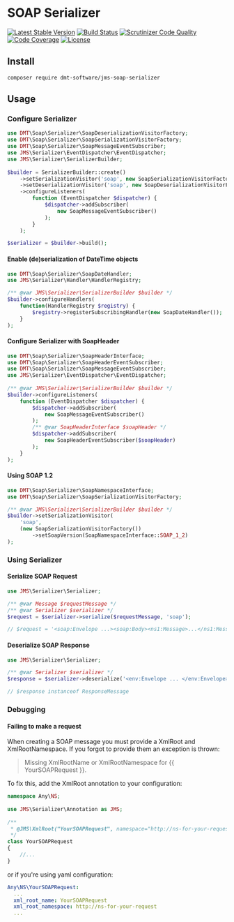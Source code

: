# SOAP Serializer

[![Latest Stable Version](https://poser.pugx.org/dmt-software/jms-soap-serializer/v/stable)](https://packagist.org/packages/dmt-software/jms-soap-serializer)
[![Build Status](https://app.travis-ci.com/dmt-software/jms-soap-serializer.svg?branch=master)](https://app.travis-ci.com/dmt-software/jms-soap-serializer)
[![Scrutinizer Code Quality](https://scrutinizer-ci.com/g/dmt-software/jms-soap-serializer/badges/quality-score.png?b=master)](https://scrutinizer-ci.com/g/dmt-software/jms-soap-serializer/?branch=master)
[![Code Coverage](https://scrutinizer-ci.com/g/dmt-software/jms-soap-serializer/badges/coverage.png?b=master)](https://scrutinizer-ci.com/g/dmt-software/jms-soap-serializer/?branch=master)
[![License](https://poser.pugx.org/dmt-software/jms-soap-serializer/license)](https://packagist.org/packages/dmt-software/jms-soap-serializer)

## Install
`composer require dmt-software/jms-soap-serializer`

## Usage

### Configure Serializer

```php
use DMT\Soap\Serializer\SoapDeserializationVisitorFactory;
use DMT\Soap\Serializer\SoapSerializationVisitorFactory;
use DMT\Soap\Serializer\SoapMessageEventSubscriber;
use JMS\Serializer\EventDispatcher\EventDispatcher;
use JMS\Serializer\SerializerBuilder;
 
$builder = SerializerBuilder::create()
    ->setSerializationVisitor('soap', new SoapSerializationVisitorFactory())
    ->setDeserializationVisitor('soap', new SoapDeserializationVisitorFactory())
    ->configureListeners(
        function (EventDispatcher $dispatcher) {
            $dispatcher->addSubscriber(
                new SoapMessageEventSubscriber()
            );
        }
    );

$serializer = $builder->build();
```

#### Enable (de)serialization of DateTime objects

```php
use DMT\Soap\Serializer\SoapDateHandler;
use JMS\Serializer\Handler\HandlerRegistry;

/** @var JMS\Serializer\SerializerBuilder $builder */
$builder->configureHandlers(
    function(HandlerRegistry $registry) {
        $registry->registerSubscribingHandler(new SoapDateHandler());
    }
);
```  

#### Configure Serializer with SoapHeader

```php
use DMT\Soap\Serializer\SoapHeaderInterface;
use DMT\Soap\Serializer\SoapHeaderEventSubscriber;
use DMT\Soap\Serializer\SoapMessageEventSubscriber;
use JMS\Serializer\EventDispatcher\EventDispatcher;
 
/** @var JMS\Serializer\SerializerBuilder $builder */
$builder->configureListeners(
    function (EventDispatcher $dispatcher) {
        $dispatcher->addSubscriber(
            new SoapMessageEventSubscriber()
        );
        /** @var SoapHeaderInterface $soapHeader */
        $dispatcher->addSubscriber(
            new SoapHeaderEventSubscriber($soapHeader)
        );
    }
);
```

#### Using SOAP 1.2

```php 
use DMT\Soap\Serializer\SoapNamespaceInterface;
use DMT\Soap\Serializer\SoapSerializationVisitorFactory;

/** @var JMS\Serializer\SerializerBuilder $builder */
$builder->setSerializationVisitor(
    'soap',
    (new SoapSerializationVisitorFactory())
        ->setSoapVersion(SoapNamespaceInterface::SOAP_1_2)
);
```

### Using Serializer

#### Serialize SOAP Request 

```php
use JMS\Serializer\Serializer;

/** @var Message $requestMessage */
/** @var Serializer $serializer */
$request = $serializer->serialize($requestMessage, 'soap');

// $request = '<soap:Envelope ...><soap:Body><ns1:Message>...</ns1:Message></soap:Body></soap:Envelope>';
```

#### Deserialize SOAP Response

```php
use JMS\Serializer\Serializer;

/** @var Serializer $serializer */
$response = $serializer->deserialize('<env:Envelope ... </env:Envelope>', ResponseMessage::class, 'soap');

// $response instanceof ResponseMessage
```

### Debugging

#### Failing to make a request
When creating a SOAP message you must provide a XmlRoot and XmlRootNamespace. 
If you forgot to provide them an exception is thrown:
> Missing XmlRootName or XmlRootNamespace for {{ YourSOAPRequest }}. 
 
To fix this, add the XmlRoot annotation to your configuration:
```php
namespace Any\NS; 
 
use JMS\Serializer\Annotation as JMS;
 
/** 
 * @JMS\XmlRoot("YourSOAPRequest", namespace="http://ns-for-your-request")
 */
class YourSOAPRequest
{
    //...
}
```
or if you're using yaml configuration:
      
```yaml
Any\NS\YourSOAPRequest:
  ...
  xml_root_name: YourSOAPRequest
  xml_root_namespace: http://ns-for-your-request
  ...   
```
